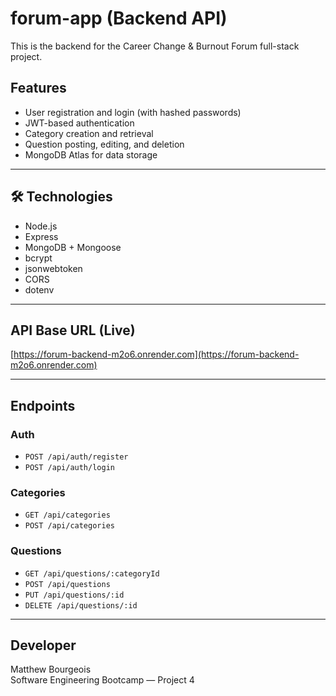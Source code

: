 # forum-app (Backend API)

This is the backend for the Career Change & Burnout Forum full-stack project.

## Features

- User registration and login (with hashed passwords)
- JWT-based authentication
- Category creation and retrieval
- Question posting, editing, and deletion
- MongoDB Atlas for data storage

---

## 🛠️ Technologies

- Node.js
- Express
- MongoDB + Mongoose
- bcrypt
- jsonwebtoken
- CORS
- dotenv

---

## API Base URL (Live)

[https://forum-backend-m2o6.onrender.com](https://forum-backend-m2o6.onrender.com)

---

## Endpoints

### Auth
- `POST /api/auth/register`
- `POST /api/auth/login`

### Categories
- `GET /api/categories`
- `POST /api/categories`

### Questions
- `GET /api/questions/:categoryId`
- `POST /api/questions`
- `PUT /api/questions/:id`
- `DELETE /api/questions/:id`

---

## Developer

Matthew Bourgeois  
Software Engineering Bootcamp — Project 4

